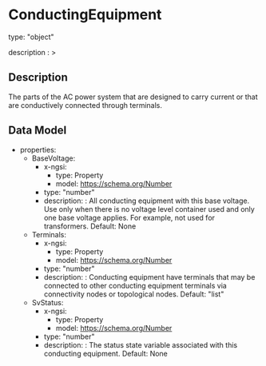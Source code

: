 # ConductingEquipment
type: "object"
description : >
## Description
The parts of the AC power system that are designed to carry current or that are conductively connected through terminals.

## Data Model
  - properties:
    - BaseVoltage:
      - x-ngsi:
        - type: Property
        - model: https://schema.org/Number
      - type: "number"
      - description: : All conducting equipment with this base voltage.  Use only when there is no voltage level container used and only one base voltage applies.  For example, not used for transformers. Default: None
    - Terminals:
      - x-ngsi:
        - type: Property
        - model: https://schema.org/Number
      - type: "number"
      - description: : Conducting equipment have terminals that may be connected to other conducting equipment terminals via connectivity nodes or topological nodes. Default: "list"
    - SvStatus:
      - x-ngsi:
        - type: Property
        - model: https://schema.org/Number
      - type: "number"
      - description: : The status state variable associated with this conducting equipment. Default: None
